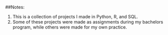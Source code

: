 ##Notes:
1. This is a collection of projects I made in Python, R, and SQL.
2. Some of these projects were made as assignments during my bachelors program, while others were made for my own practice.
